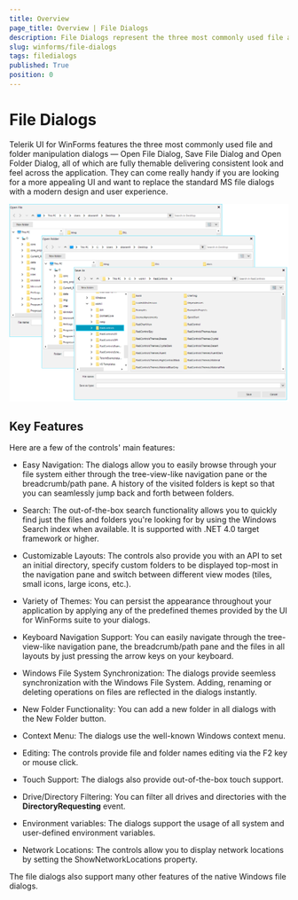 ```yaml
---
title: Overview
page_title: Overview | File Dialogs
description: File Dialogs represent the three most commonly used file and folder manipulation dialogs
slug: winforms/file-dialogs
tags: filedialogs
published: True
position: 0 
---
```


#  File Dialogs

Telerik UI for WinForms features the three most commonly used file and folder manipulation dialogs — Open File Dialog, Save File Dialog and Open Folder Dialog, all of which are fully themable delivering consistent look and feel across the application. They can come really handy if you are looking for a more appealing UI and want to replace the standard MS file dialogs with a modern design and user experience.

![winforms/file-dialogs-overview 001](images/file-dialogs-overview001.png) 

## Key Features

Here are a few of the controls' main features:

* Easy Navigation: The dialogs allow you to easily browse through your file system either through the tree-view-like navigation pane or the breadcrumb/path pane. A history of the visited folders is kept so that you can seamlessly jump back and forth between folders.

* Search: The out-of-the-box search functionality allows you to quickly find just the files and folders you're looking for by using the Windows Search index when available. It is supported with .NET 4.0 target framework or higher.

* Customizable Layouts: The controls also provide you with an API to set an initial directory, specify custom folders to be displayed top-most in the navigation pane and switch between different view modes (tiles, small icons, large icons, etc.).

* Variety of Themes: You can persist the appearance throughout your application by applying any of the predefined themes provided by the UI for WinForms suite to your dialogs.

* Keyboard Navigation Support: You can easily navigate through the tree-view-like navigation pane, the breadcrumb/path pane and the files in all layouts by just pressing the arrow keys on your keyboard.

* Windows File System Synchronization: The dialogs provide seemless synchronization with the Windows File System. Adding, renaming or deleting operations on files are reflected in the dialogs instantly.

* New Folder Functionality: You can add a new folder in all dialogs with the New Folder button.

* Context Menu: The dialogs use the well-known Windows context menu.

* Editing: The controls provide file and folder names editing via the F2 key or mouse click.

* Touch Support: The dialogs also provide out-of-the-box touch support.

* Drive/Directory Filtering: You can filter all drives and directories with the **DirectoryRequesting** event.

* Environment variables: The dialogs support the usage of all system and user-defined environment variables.

* Network Locations: The controls allow you to display network locations by setting the ShowNetworkLocations property.

The file dialogs also support many other features of the native Windows file dialogs.
 
        
